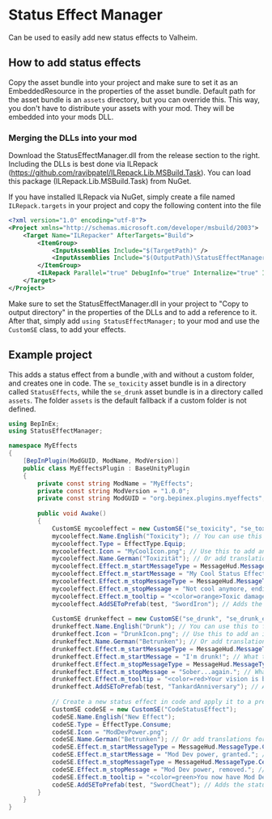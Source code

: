 ﻿# Status Effect Manager

Can be used to easily add new status effects to Valheim.

## How to add status effects

Copy the asset bundle into your project and make sure to set it as an EmbeddedResource in the properties of the asset bundle.
Default path for the asset bundle is an `assets` directory, but you can override this.
This way, you don't have to distribute your assets with your mod. They will be embedded into your mods DLL.

### Merging the DLLs into your mod

Download the StatusEffectManager.dll from the release section to the right.
Including the DLLs is best done via ILRepack (https://github.com/ravibpatel/ILRepack.Lib.MSBuild.Task). You can load this package (ILRepack.Lib.MSBuild.Task) from NuGet.

If you have installed ILRepack via NuGet, simply create a file named `ILRepack.targets` in your project and copy the following content into the file

```xml
<?xml version="1.0" encoding="utf-8"?>
<Project xmlns="http://schemas.microsoft.com/developer/msbuild/2003">
    <Target Name="ILRepacker" AfterTargets="Build">
        <ItemGroup>
            <InputAssemblies Include="$(TargetPath)" />
            <InputAssemblies Include="$(OutputPath)\StatusEffectManager.dll" />
        </ItemGroup>
        <ILRepack Parallel="true" DebugInfo="true" Internalize="true" InputAssemblies="@(InputAssemblies)" OutputFile="$(TargetPath)" TargetKind="SameAsPrimaryAssembly" LibraryPath="$(OutputPath)" />
    </Target>
</Project>
```

Make sure to set the StatusEffectManager.dll in your project to "Copy to output directory" in the properties of the DLLs and to add a reference to it.
After that, simply add `using StatusEffectManager;` to your mod and use the `CustomSE` class, to add your effects.

## Example project

This adds a status effect from a bundle ,with and without a custom folder, and creates one in code. The `se_toxicity` asset bundle is in a directory called `StatusEffects`, while the `se_drunk` asset bundle is in a directory called `assets`. The folder `assets` is the default fallback if a custom folder is not defined.

```csharp
using BepInEx;
using StatusEffectManager;

namespace MyEffects
{
	[BepInPlugin(ModGUID, ModName, ModVersion)]
	public class MyEffectsPlugin : BaseUnityPlugin
	{
		private const string ModName = "MyEffects";
		private const string ModVersion = "1.0.0";
		private const string ModGUID = "org.bepinex.plugins.myeffects";
		
		public void Awake()
		{
			CustomSE mycooleffect = new CustomSE("se_toxicity", "se_toxicity_effect", "StatusEffects");
			mycooleffect.Name.English("Toxicity"); // You can use this to fix the display name in code
			mycooleffect.Type = EffectType.Equip;
			mycooleffect.Icon = "MyCoolIcon.png"; // Use this to add an icon (64x64) for the status effect. Put your icon in an "icons" folder
			mycooleffect.Name.German("Toxizität"); // Or add translations for other languages
			mycooleffect.Effect.m_startMessageType = MessageHud.MessageType.Center; // Specify where the start effect message shows
			mycooleffect.Effect.m_startMessage = "My Cool Status Effect Started"; // What the start message says
			mycooleffect.Effect.m_stopMessageType = MessageHud.MessageType.Center; // Specify where the stop effect message shows
			mycooleffect.Effect.m_stopMessage = "Not cool anymore, ending effect."; // What the stop message says
			mycooleffect.Effect.m_tooltip = "<color=orange>Toxic damage over time</color>"; // Tooltip that will describe the effect applied to the player
			mycooleffect.AddSEToPrefab(test, "SwordIron"); // Adds the status effect to Iron swords. Applies when equipped.
			
			CustomSE drunkeffect = new CustomSE("se_drunk", "se_drunk_effect");
			drunkeffect.Name.English("Drunk"); // You can use this to fix the display name in code
			drunkeffect.Icon = "DrunkIcon.png"; // Use this to add an icon (64x64) for the status effect. Put your icon in an "icons" folder
			drunkeffect.Name.German("Betrunken"); // Or add translations for other languages
			drunkeffect.Effect.m_startMessageType = MessageHud.MessageType.Center; // Specify where the start effect message shows
			drunkeffect.Effect.m_startMessage = "I'm drunk!"; // What the start message says
			drunkeffect.Effect.m_stopMessageType = MessageHud.MessageType.Center; // Specify where the stop effect message shows
			drunkeffect.Effect.m_stopMessage = "Sober...again."; // What the stop message says
			drunkeffect.Effect.m_tooltip = "<color=red>Your vision is blurry</color>"; // Tooltip that will describe the effect applied to the player
			drunkeffect.AddSEToPrefab(test, "TankardAnniversary"); // Adds the status effect to the Anniversary Tankard. Applies when equipped.
			
			// Create a new status effect in code and apply it to a prefab.
			CustomSE codeSE = new CustomSE("CodeStatusEffect");
			codeSE.Name.English("New Effect");
			codeSE.Type = EffectType.Consume;
			codeSE.Icon = "ModDevPower.png";
			codeSE.Name.German("Betrunken"); // Or add translations for other languages
			codeSE.Effect.m_startMessageType = MessageHud.MessageType.Center; // Specify where the start effect message shows
			codeSE.Effect.m_startMessage = "Mod Dev power, granted."; // What the start message says
			codeSE.Effect.m_stopMessageType = MessageHud.MessageType.Center; // Specify where the stop effect message shows
			codeSE.Effect.m_stopMessage = "Mod Dev power, removed."; // What the stop message says
			codeSE.Effect.m_tooltip = "<color=green>You now have Mod Dev POWER!</color>"; // Tooltip that will describe the effect applied to the player
			codeSE.AddSEToPrefab(test, "SwordCheat"); // Adds the status effect to the Cheat Sword. Applies when equipped.
		}
	}
}
```
